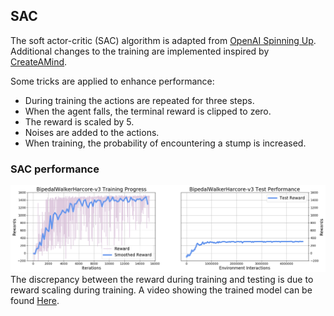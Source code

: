 ## SAC

The soft actor-critic (SAC) algorithm is adapted from [OpenAI Spinning Up](https://spinningup.openai.com/en/latest/algorithms/sac.html). Additional changes to the training are implemented inspired by [CreateAMind](https://mp.weixin.qq.com/s/8vgLGcpsWkF89ma7T2twRA).

Some tricks are applied to enhance performance:
* During training the actions are repeated for three steps.
* When the agent falls, the terminal reward is clipped to zero.
* The reward is scaled by 5.
* Noises are added to the actions.
* When training, the probability of encountering a stump is increased.

### SAC performance 
![SAC Performance](https://github.com/BolunDai0216/DeepReinforcementLearning/blob/main/HW3/img/bipedalwalkerharcore-v3.png)
The discrepancy between the reward during training and testing is due to reward scaling during training. A video showing the trained model can be found [Here](https://youtu.be/SyonPJc8hMw).


